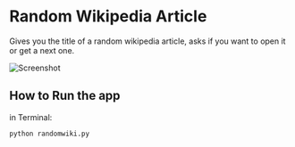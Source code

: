 # Random Wikipedia Article 

Gives you the title of a random wikipedia article, asks if you want to open it or get a next one.

![Screenshot](http://res.cloudinary.com/teateearu/image/upload/c_scale,w_429/v1516201279/Screen_Shot_2018-01-17_at_15.57.27_his7a4.png "terminal")

## How to Run the app

in Terminal:

```
python randomwiki.py
```
